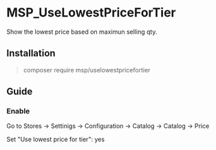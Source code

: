 # MSP_UseLowestPriceForTier

Show the lowest price based on maximun selling qty.

## Installation

> composer require msp/uselowestpricefortier

## Guide

### Enable

Go to Stores -> Settinigs -> Configuration -> Catalog -> Catalog -> Price

Set "Use lowest price for tier": yes


